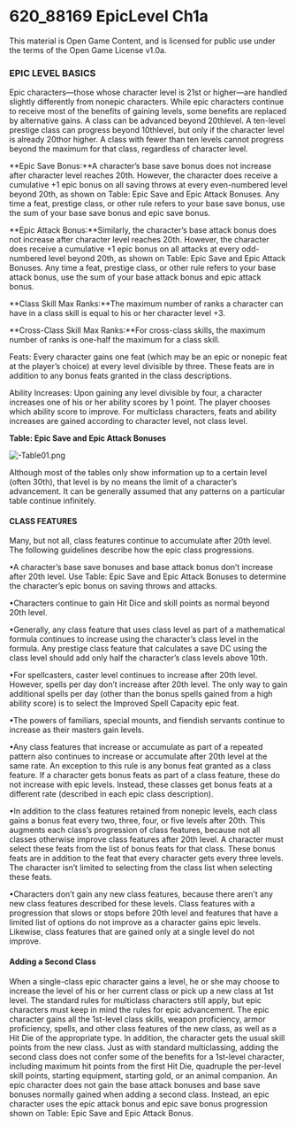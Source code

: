 # 620_88169 EpicLevel Ch1a

This material is Open Game Content, and is licensed for public use under the terms of the Open Game License v1.0a.

### EPIC LEVEL BASICS





Epic characters—those whose character level is 21st or higher—are handled slightly differently from nonepic characters. While epic characters continue to receive most of the benefits of gaining levels, some benefits are replaced by alternative gains. A class can be advanced beyond 20thlevel. A ten-level prestige class can progress beyond 10thlevel, but only if the character level is already 20thor higher. A class with fewer than ten levels cannot progress beyond the maximum for that class, regardless of character level.





**Epic Save Bonus:**A character’s base save bonus does not increase after character level reaches 20th. However, the character does receive a cumulative +1 epic bonus on all saving throws at every even-numbered level beyond 20th, as shown on Table: Epic Save and Epic Attack Bonuses. Any time a feat, prestige class, or other rule refers to your base save bonus, use the sum of your base save bonus and epic save bonus.





**Epic Attack Bonus:**Similarly, the character’s base attack bonus does not increase after character level reaches 20th. However, the character does receive a cumulative +1 epic bonus on all attacks at every odd-numbered level beyond 20th, as shown on Table: Epic Save and Epic Attack Bonuses. Any time a feat, prestige class, or other rule refers to your base attack bonus, use the sum of your base attack bonus and epic attack bonus.





**Class Skill Max Ranks:**The maximum number of ranks a character can have in a class skill is equal to his or her character level +3.





**Cross-Class Skill Max Ranks:**For cross-class skills, the maximum number of ranks is one-half the maximum for a class skill.

Feats: Every character gains one feat (which may be an epic or nonepic feat at the player’s choice) at every level divisible by three. These feats are in addition to any bonus feats granted in the class descriptions.

Ability Increases: Upon gaining any level divisible by four, a character increases one of his or her ability scores by 1 point. The player chooses which ability score to improve. For multiclass characters, feats and ability increases are gained according to character level, not class level.





**Table: Epic Save and Epic Attack Bonuses**





































































![-Table01.png](-Table01.png)





Although most of the tables only show information up to a certain level (often 30th), that level is by no means the limit of a character’s advancement. It can be generally assumed that any patterns on a particular table continue infinitely.





#### CLASS FEATURES

Many, but not all, class features continue to accumulate after 20th level. The following guidelines describe how the epic class progressions.





•A character’s base save bonuses and base attack bonus don’t increase after 20th level. Use Table: Epic Save and Epic Attack Bonuses to determine the character’s epic bonus on saving throws and attacks.

•Characters continue to gain Hit Dice and skill points as normal beyond 20th level.

•Generally, any class feature that uses class level as part of a mathematical formula continues to increase using the character’s class level in the formula. Any prestige class feature that calculates a save DC using the class level should add only half the character’s class levels above 10th.

•For spellcasters, caster level continues to increase after 20th level. However, spells per day don’t increase after 20th level. The only way to gain additional spells per day (other than the bonus spells gained from a high ability score) is to select the Improved Spell Capacity epic feat.

•The powers of familiars, special mounts, and fiendish servants continue to increase as their masters gain levels.

•Any class features that increase or accumulate as part of a repeated pattern also continues to increase or accumulate after 20th level at the same rate. An exception to this rule is any bonus feat granted as a class feature. If a character gets bonus feats as part of a class feature, these do not increase with epic levels. Instead, these classes get bonus feats at a different rate (described in each epic class description).

•In addition to the class features retained from nonepic levels, each class gains a bonus feat every two, three, four, or five levels after 20th. This augments each class’s progression of class features, because not all classes otherwise improve class features after 20th level. A character must select these feats from the list of bonus feats for that class. These bonus feats are in addition to the feat that every character gets every three levels. The character isn’t limited to selecting from the class list when selecting these feats.

•Characters don’t gain any new class features, because there aren’t any new class features described for these levels. Class features with a progression that slows or stops before 20th level and features that have a limited list of options do not improve as a character gains epic levels. Likewise, class features that are gained only at a single level do not improve.





#### Adding a Second Class

When a single-class epic character gains a level, he or she may choose to increase the level of his or her current class or pick up a new class at 1st level. The standard rules for multiclass characters still apply, but epic characters must keep in mind the rules for epic advancement. The epic character gains all the 1st-level class skills, weapon proficiency, armor proficiency, spells, and other class features of the new class, as well as a Hit Die of the appropriate type. In addition, the character gets the usual skill points from the new class. Just as with standard multiclassing, adding the second class does not confer some of the benefits for a 1st-level character, including maximum hit points from the first Hit Die, quadruple the per-level skill points, starting equipment, starting gold, or an animal companion. An epic character does not gain the base attack bonuses and base save bonuses normally gained when adding a second class. Instead, an epic character uses the epic attack bonus and epic save bonus progression shown on Table: Epic Save and Epic Attack Bonus.

